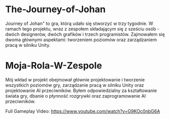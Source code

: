 # The-Journey-of-Johan

Journey of Johan" to gra, którą udało się stworzyć w trzy tygodnie. W ramach tego projektu, wraz z zespołem składającym się z sześciu osób - dwóch designerów, dwóch grafików i trzech programistów. Zajmowałem się dwoma głównymi aspektami: tworzeniem poziomów oraz zarządzaniem pracą w silniku Unity.

# Moja-Rola-W-Zespole

Mój wkład w projekt obejmował głównie projektowanie i tworzenie wszystkich poziomów gry, zarządzanie pracą w silniku Unity oraz projektowanie AI przeciwników. Byłem odpowiedzialny za kształtowanie świata gry, dbanie o płynność rozgrywki oraz zaprogramowanie AI przeciwników.

Full Gameplay Video: https://www.youtube.com/watch?v=G9KOc0nbG6A
